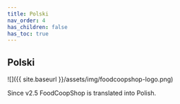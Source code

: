```yaml
---
title: Polski
nav_order: 4
has_children: false
has_toc: true
---
```

## Polski

![]({{ site.baseurl }}/assets/img/foodcoopshop-logo.png)

Since v2.5 FoodCoopShop is translated into Polish.